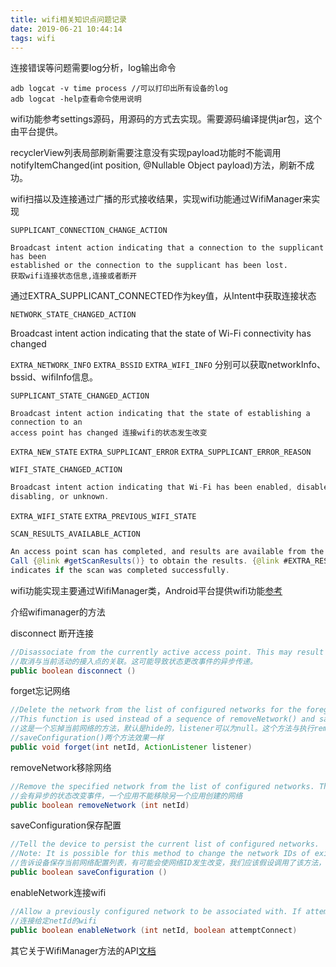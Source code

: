 ```yaml
---
title: wifi相关知识点问题记录
date: 2019-06-21 10:44:14
tags: wifi
---
```


连接错误等问题需要log分析，log输出命令

```shell
adb logcat -v time process //可以打印出所有设备的log
adb logcat -help查看命令使用说明
```

wifi功能参考settings源码，用源码的方式去实现。需要源码编译提供jar包，这个由平台提供。

recyclerView列表局部刷新需要注意没有实现payload功能时不能调用notifyItemChanged(int position, @Nullable Object payload)方法，刷新不成功。

wifi扫描以及连接通过广播的形式接收结果，实现wifi功能通过WifiManager来实现

`SUPPLICANT_CONNECTION_CHANGE_ACTION `

```
Broadcast intent action indicating that a connection to the supplicant has been 
established or the connection to the supplicant has been lost. 
获取wifi连接状态信息,连接或者断开
```

通过EXTRA_SUPPLICANT_CONNECTED作为key值，从Intent中获取连接状态

`NETWORK_STATE_CHANGED_ACTION`

Broadcast intent action indicating that the state of Wi-Fi connectivity has changed

 `EXTRA_NETWORK_INFO` `EXTRA_BSSID` `EXTRA_WIFI_INFO` 分别可以获取networkInfo、bssid、wifiInfo信息。

`SUPPLICANT_STATE_CHANGED_ACTION`

```
Broadcast intent action indicating that the state of establishing a connection to an
access point has changed 连接wifi的状态发生改变
```

`EXTRA_NEW_STATE` `EXTRA_SUPPLICANT_ERROR` `EXTRA_SUPPLICANT_ERROR_REASON`

`WIFI_STATE_CHANGED_ACTION`

```Java
Broadcast intent action indicating that Wi-Fi has been enabled, disabled, enabling, 
disabling, or unknown.
```

`EXTRA_WIFI_STATE` `EXTRA_PREVIOUS_WIFI_STATE`

`SCAN_RESULTS_AVAILABLE_ACTION`

```java
An access point scan has completed, and results are available from the supplicant.
Call {@link #getScanResults()} to obtain the results. {@link #EXTRA_RESULTS_UPDATED}
indicates if the scan was completed successfully.
```
wifi功能实现主要通过WifiManager类，Android平台提供wifi功能[参考](https://developer.android.com/reference/android/net/wifi/package-summary)

介绍wifimanager的方法

disconnect 断开连接

```Java
//Disassociate from the currently active access point. This may result in the asynchronous delivery of state change events.
//取消与当前活动的接入点的关联。这可能导致状态更改事件的异步传递。
public boolean disconnect ()
```

forget忘记网络

```java
//Delete the network from the list of configured networks for the foreground user.
//This function is used instead of a sequence of removeNetwork() and saveConfiguration().
//这是一个忘掉当前网络的方法，默认是hide的，listener可以为null。这个方法与执行removeNetwork()和 
//saveConfiguration()两个方法效果一样
public void forget(int netId, ActionListener listener)
```

removeNetwork移除网络

```java
//Remove the specified network from the list of configured networks. This may result in the asynchronous delivery of state change events. Applications are not allowed to remove networks created by other applications.
//会有异步的状态改变事件，一个应用不能移除另一个应用创建的网络
public boolean removeNetwork (int netId)
```

saveConfiguration保存配置

```java
//Tell the device to persist the current list of configured networks.
//Note: It is possible for this method to change the network IDs of existing networks. You //should assume the network IDs can be different after calling this method.
//告诉设备保存当前网络配置列表，有可能会使网络ID发生改变，我们应该假设调用了该方法，网络ID会不可用
public boolean saveConfiguration ()
```

enableNetwork连接wifi

```java
//Allow a previously configured network to be associated with. If attemptConnect is true, //an attempt to connect to the selected network is initiated. This may result in the //asynchronous delivery of state change events.
//连接给定netId的wifi
public boolean enableNetwork (int netId, boolean attemptConnect)
```

其它关于WifiManager方法的API[文档](https://developer.android.com/reference/android/net/wifi/WifiManager)

